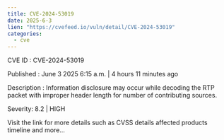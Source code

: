 ```yaml
---
title: CVE-2024-53019
date: 2025-6-3
lien: "https://cvefeed.io/vuln/detail/CVE-2024-53019"
categories:
  - cve
---
```


CVE ID : CVE-2024-53019

Published :  June 3
2025
6:15 a.m. | 4 hours
11 minutes ago

Description : Information disclosure may occur while decoding the RTP packet with improper header length for number of contributing sources.

Severity: 8.2 | HIGH

Visit the link for more details
such as CVSS details
affected products
timeline
and more...
